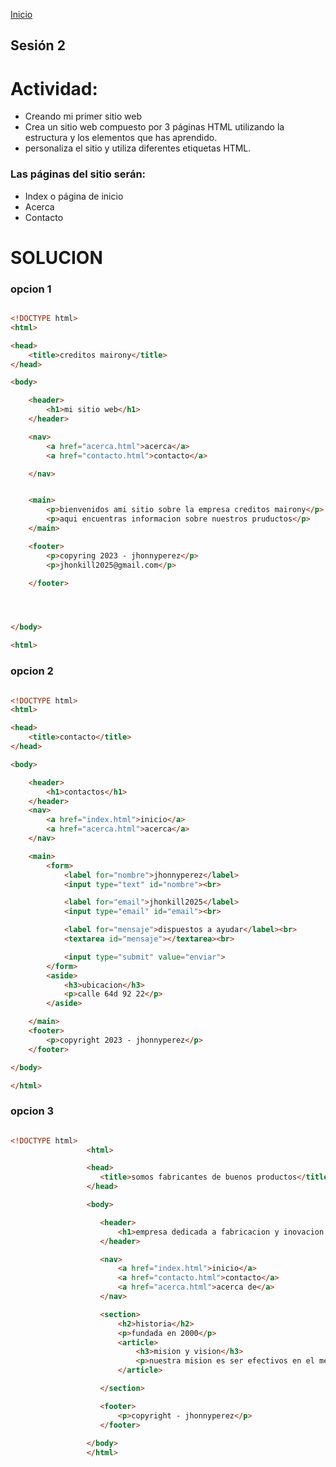 <!-- No borrar o modificar -->
[Inicio](./index.md)

## Sesión 2


<!-- Su documentación aquí -->


# Actividad:

- Creando mi primer sitio web
- Crea un sitio web compuesto por 3 páginas HTML utilizando la estructura y los elementos que has aprendido.
- personaliza el sitio y utiliza diferentes etiquetas HTML.

 ### Las páginas del sitio serán:

- Index o página de inicio
- Acerca
- Contacto

# SOLUCION 

### opcion 1

```html

<!DOCTYPE html>
<html>

<head>
    <title>creditos mairony</title>
</head>

<body>

    <header>
        <h1>mi sitio web</h1>
    </header>

    <nav>
        <a href="acerca.html">acerca</a>
        <a href="contacto.html">contacto</a>

    </nav>


    <main>
        <p>bienvenidos ami sitio sobre la empresa creditos mairony</p>
        <p>aqui encuentras informacion sobre nuestros pruductos</p>
    </main>

    <footer>
        <p>copyring 2023 - jhonnyperez</p>
        <p>jhonkill2025@gmail.com</p>

    </footer>




</body>

<html>
```
### opcion 2

```html

<!DOCTYPE html>
<html>

<head>
    <title>contacto</title>
</head>

<body>

    <header>
        <h1>contactos</h1>
    </header>
    <nav>
        <a href="index.html">inicio</a>
        <a href="acerca.html">acerca</a>
    </nav>

    <main>
        <form>
            <label for="nombre">jhonnyperez</label>
            <input type="text" id="nombre"><br>

            <label for="email">jhonkill2025</label>
            <input type="email" id="email"><br>

            <label for="mensaje">dispuestos a ayudar</label><br>
            <textarea id="mensaje"></textarea><br>

            <input type="submit" value="enviar">
        </form>
        <aside>
            <h3>ubicacion</h3>
            <p>calle 64d 92 22</p>
        </aside>

    </main>
    <footer>
        <p>copyright 2023 - jhonnyperez</p>
    </footer>

</body>

</html>
```

### opcion 3

```html

<!DOCTYPE html>
                 <html>

                 <head>
                    <title>somos fabricantes de buenos productos</title>
                 </head>

                 <body>

                    <header>
                        <h1>empresa dedicada a fabricacion y inovacion para el usuario</h1>
                    </header>

                    <nav>
                        <a href="index.html">inicio</a>
                        <a href="contacto.html">contacto</a>
                        <a href="acerca.html">acerca de</a>
                    </nav>

                    <section>
                        <h2>historia</h2>
                        <p>fundada en 2000</p>
                        <article>
                            <h3>mision y vision</h3>
                            <p>nuestra mision es ser efectivos en el mercado</p>
                        </article>

                    </section>

                    <footer>
                        <p>copyright - jhonnyperez</p>
                    </footer>
                    
                 </body>
                 </html>
```




